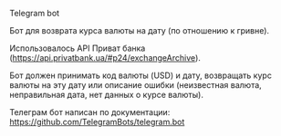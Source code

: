 Telegram bot

Бот для возврата курса валюты на дату (по отношению к гривне).

Использовалось API Приват банка (https://api.privatbank.ua/#p24/exchangeArchive).

Бот должен принимать код валюты (USD) и дату, 
возвращать курс валюты на эту дату или описание ошибки 
(неизвестная валюта, неправильная дата, нет данных о курсе валюты).

Телеграм бот написан по документации: https://github.com/TelegramBots/telegram.bot
